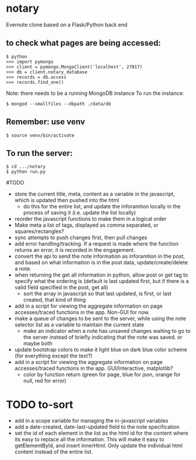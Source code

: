 # notary
Evernote clone based on a Flask/Python back end

## to check what pages are being accessed:

```
$ python
>>> import pymongo
>>> client = pymongo.MongoClient('localhost', 27017)
>>> db = client.notary_database
>>> records = db.access
>>> records.find_one()
```

Note: there needs to be a running MongoDB instance
To run the instance:
```
$ mongod --smallfiles --dbpath ./data/db
```

## Remember: use venv
```
$ source venv/bin/activate
```

## To run the server:
```
$ cd .../notary
$ python run.py
```

#TODO

- store the current title, meta, content as a variable in the javascript, which is updated then pushed into the html
  - do this for the entire list, and update the inforamtion locally in the process of saving it (i.e. update the list locally)
- reorder the javascript functions to make them in a logical order
- Make meta a list of tags, displayed as comma separated, or squares/rectangles?
- sync attempts to push changes first, then pull changes
- add error handling/tracking. If a request is made where the function returns an error, it is recorded in the engagement.
- convert the api to send the note information as inforamtion in the post, and based on what information is in the post data, update/create/delete a note.
- when returning the get all information in python, allow post or get tag to specify what the ordering is (default is last updated first, but if there is a valid field specified in the post, get all)
  - sort the array in javascript so that last updated, is first, or last created, that kind of thing
- add in a script for viewing the aggregate information on page accesses/traced functions in the app. Non-GUI for now.
- make a queue of changes to be sent to the server, while using the note selector list as a variable to maintain the current state
  - make an indicator when a note has unsaved changes waiting to go to the server instead of briefly indicating that the note was saved. or maybe both
- update bootstrap colors to make it light blue on dark blue color scheme (for everything except the text?)
- add in a script for viewing the aggregate information on page accesses/traced functions in the app. GUI/Interactive, matplotlib?
  - color by function return (green for page, blue for json, orange for null, red for error)

# TODO to-sort
- add in a scope variable for managing the in-javascript variables
- add a date-created, date-last-updated field to the note specification
- set the id of each element in the list as the html id for the content where its easy to replace all the information. This will make it easy to getElementById, and insert innerHtml. Only update the individual html content instead of the entire list.